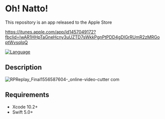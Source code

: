# Oh! Natto!

This repository is an app released to the Apple Store

[https://itunes.apple.com/app/id1457049172?fbclid=IwAR1HHpTaGneHcny3uUZTD7sWkkPgnPtPDD4gDlGrRUmR2zMRGoptWvsqlqQ
](https://itunes.apple.com/app/id1457049172?fbclid=IwAR1HHpTaGneHcny3uUZTD7sWkkPgnPtPDD4gDlGrRUmR2zMRGoptWvsqlqQ
)

[![Language](https://img.shields.io/badge/language-Swift%205.0-orange.svg)](https://swift.org)

## Description

![RPReplay_Final1556587604-_online-video-cutter com](https://user-images.githubusercontent.com/42649032/56936545-e53c9380-6b32-11e9-9a1c-22eed7a879b7.gif)


## Requirements

- Xcode 10.2+
- Swift 5.0+
